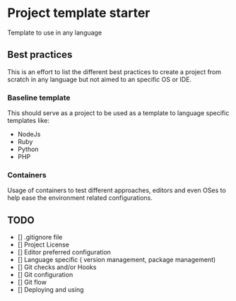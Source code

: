# Project template starter
Template to use in any language

## Best practices 
This is an effort to list the different best practices to create a project from scratch in any language but not aimed to an specific OS or IDE.

### Baseline template
This should serve as a project to be used as a template to language specific templates like:
- NodeJs
- Ruby
- Python
- PHP

### Containers
Usage of containers to test different approaches, editors and even OSes to help ease the environment related configurations.

## TODO
- [] .gitignore file
- [] Project License
- [] Editor preferred configuration
- [] Language specific ( version management, package management)
- [] Git checks and/or Hooks
- [] Git configuration
- [] Git flow
- [] Deploying and using
